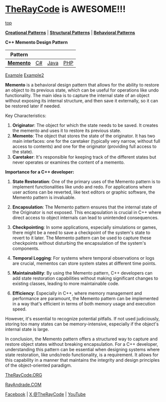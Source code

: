 # [TheRayCode](../../../README.md) is AWESOME!!!

[top](../README.md)

**[Creational Patterns](../../Creational/README.md)** | **[Structural Patterns](../../Structural/README.md)** | **[Behavioral Patterns](../README.md)**

**C++ Memento Design Pattern**

|Pattern|   |   |   |
|---|---|---|---|
| [**Memento**](README.md) | [C#](../../../Csharp/Behavioral/Memento/README.md) | [Java](../../../Java/Behavioral/Memento/README.md) | [PHP](../../../PHP/Behavioral/Memento/README.md) |

[Example](MO1/README.md) [Example2](Example2/README.md)

**Memento** is a behavioral design pattern that allows for the ability to restore an object to its previous state, which can be useful for operations like undo functionality. The main idea is to capture the internal state of an object without exposing its internal structure, and then save it externally, so it can be restored later if needed.

Key Characteristics:
1. **Originator**: The object for which the state needs to be saved. It creates the memento and uses it to restore its previous state.
2. **Memento**: The object that stores the state of the originator. It has two main interfaces: one for the caretaker (typically very narrow, without full access to contents) and one for the originator (providing full access to the state).
3. **Caretaker**: It's responsible for keeping track of the different states but never operates or examines the content of a memento.

**Importance for a C++ developer:**

1. **State Restoration**: One of the primary uses of the Memento pattern is to implement functionalities like undo and redo. For applications where user actions can be reverted, like text editors or graphic software, the Memento pattern is invaluable.

2. **Encapsulation**: The Memento pattern ensures that the internal state of the Originator is not exposed. This encapsulation is crucial in C++ where direct access to object internals can lead to unintended consequences.

3. **Checkpointing**: In some applications, especially simulations or games, there might be a need to save a checkpoint of the system's state to revert to it later. The Memento pattern can be used to capture these checkpoints without disturbing the encapsulation of the system's components.

4. **Temporal Logging**: For systems where temporal observations or logs are crucial, mementos can store system states at different time points.

5. **Maintainability**: By using the Memento pattern, C++ developers can add state restoration capabilities without making significant changes to existing classes, leading to more maintainable code.

6. **Efficiency**: Especially in C++, where memory management and performance are paramount, the Memento pattern can be implemented in a way that's efficient in terms of both memory usage and execution speed.

However, it's essential to recognize potential pitfalls. If not used judiciously, storing too many states can be memory-intensive, especially if the object's internal state is large.

In conclusion, the Memento pattern offers a structured way to capture and restore object states without breaking encapsulation. For a C++ developer, understanding this pattern can be essential when designing systems where state restoration, like undo/redo functionality, is a requirement. It allows for this capability in a manner that maintains the integrity and design principles of the object-oriented paradigm.

[TheRayCode.ORG](https://www.TheRayCode.org)

[RayAndrade.COM](https://www.RayAndrade.com)

[Facebook](https://www.facebook.com/TheRayCode/) | [X @TheRayCode](https://www.x.com/TheRayCode/) | [YouTube](https://www.youtube.com/TheRayCode/)

